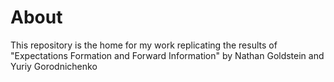 # About

This repository is the home for my work replicating the results of "Expectations Formation and Forward Information" by Nathan Goldstein and Yuriy Gorodnichenko
